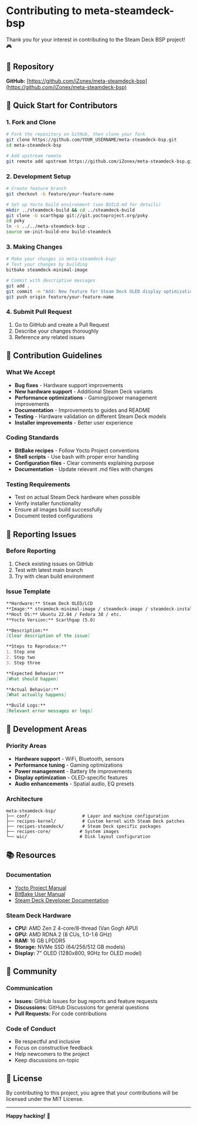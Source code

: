 # Contributing to meta-steamdeck-bsp

Thank you for your interest in contributing to the Steam Deck BSP project! 🎮

## 🔗 Repository

**GitHub:** [https://github.com/iZonex/meta-steamdeck-bsp](https://github.com/iZonex/meta-steamdeck-bsp)

## 🚀 Quick Start for Contributors

### 1. Fork and Clone

```bash
# Fork the repository on GitHub, then clone your fork
git clone https://github.com/YOUR_USERNAME/meta-steamdeck-bsp.git
cd meta-steamdeck-bsp

# Add upstream remote
git remote add upstream https://github.com/iZonex/meta-steamdeck-bsp.git
```

### 2. Development Setup

```bash
# Create feature branch
git checkout -b feature/your-feature-name

# Set up Yocto build environment (see BUILD.md for details)
mkdir ../steamdeck-build && cd ../steamdeck-build
git clone -b scarthgap git://git.yoctoproject.org/poky
cd poky
ln -s ../../meta-steamdeck-bsp .
source oe-init-build-env build-steamdeck
```

### 3. Making Changes

```bash
# Make your changes in meta-steamdeck-bsp/
# Test your changes by building
bitbake steamdeck-minimal-image

# Commit with descriptive messages
git add .
git commit -m "Add: New feature for Steam Deck OLED display optimization"
git push origin feature/your-feature-name
```

### 4. Submit Pull Request

1. Go to GitHub and create a Pull Request
2. Describe your changes thoroughly
3. Reference any related issues

## 📝 Contribution Guidelines

### What We Accept

- **Bug fixes** - Hardware support improvements
- **New hardware support** - Additional Steam Deck variants
- **Performance optimizations** - Gaming/power management improvements  
- **Documentation** - Improvements to guides and README
- **Testing** - Hardware validation on different Steam Deck models
- **Installer improvements** - Better user experience

### Coding Standards

- **BitBake recipes** - Follow Yocto Project conventions
- **Shell scripts** - Use bash with proper error handling
- **Configuration files** - Clear comments explaining purpose
- **Documentation** - Update relevant .md files with changes

### Testing Requirements

- Test on actual Steam Deck hardware when possible
- Verify installer functionality
- Ensure all images build successfully
- Document tested configurations

## 🐛 Reporting Issues

### Before Reporting

1. Check existing issues on GitHub
2. Test with latest main branch
3. Try with clean build environment

### Issue Template

```markdown
**Hardware:** Steam Deck OLED/LCD
**Image:** steamdeck-minimal-image / steamdeck-image / steamdeck-installer-image
**Host OS:** Ubuntu 22.04 / Fedora 38 / etc.
**Yocto Version:** Scarthgap (5.0)

**Description:**
[Clear description of the issue]

**Steps to Reproduce:**
1. Step one
2. Step two
3. Step three

**Expected Behavior:**
[What should happen]

**Actual Behavior:**
[What actually happens]

**Build Logs:**
[Relevant error messages or logs]
```

## 🔧 Development Areas

### Priority Areas

- **Hardware support** - WiFi, Bluetooth, sensors
- **Performance tuning** - Gaming optimizations
- **Power management** - Battery life improvements
- **Display optimization** - OLED-specific features
- **Audio enhancements** - Spatial audio, EQ presets

### Architecture

```
meta-steamdeck-bsp/
├── conf/                    # Layer and machine configuration
├── recipes-kernel/          # Custom kernel with Steam Deck patches
├── recipes-steamdeck/       # Steam Deck specific packages
├── recipes-core/           # System images
└── wic/                    # Disk layout configuration
```

## 📚 Resources

### Documentation

- [Yocto Project Manual](https://docs.yoctoproject.org/)
- [BitBake User Manual](https://docs.yoctoproject.org/bitbake/)
- [Steam Deck Developer Documentation](https://partner.steamgames.com/doc/steamdeck)

### Steam Deck Hardware

- **CPU:** AMD Zen 2 4-core/8-thread (Van Gogh APU)
- **GPU:** AMD RDNA 2 (8 CUs, 1.0-1.6 GHz)
- **RAM:** 16 GB LPDDR5
- **Storage:** NVMe SSD (64/256/512 GB models)
- **Display:** 7" OLED (1280x800, 90Hz for OLED model)

## 🤝 Community

### Communication

- **Issues:** GitHub Issues for bug reports and feature requests
- **Discussions:** GitHub Discussions for general questions
- **Pull Requests:** For code contributions

### Code of Conduct

- Be respectful and inclusive
- Focus on constructive feedback
- Help newcomers to the project
- Keep discussions on-topic

## 📄 License

By contributing to this project, you agree that your contributions will be licensed under the MIT License.

---

**Happy hacking!** 🚀
